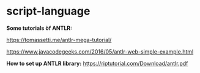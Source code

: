 # script-language

**Some tutorials òf ANTLR:**

https://tomassetti.me/antlr-mega-tutorial/

https://www.javacodegeeks.com/2016/05/antlr-web-simple-example.html

**How to set up ANTLR library:**
https://riptutorial.com/Download/antlr.pdf
